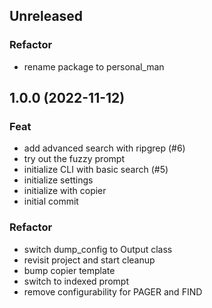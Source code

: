 ## Unreleased

### Refactor

- rename package to personal_man

## 1.0.0 (2022-11-12)

### Feat

- add advanced search with ripgrep (#6)
- try out the fuzzy prompt
- initialize CLI with basic search (#5)
- initialize settings
- initialize with copier
- initial commit

### Refactor

- switch dump_config to Output class
- revisit project and start cleanup
- bump copier template
- switch to indexed prompt
- remove configurability for PAGER and FIND
